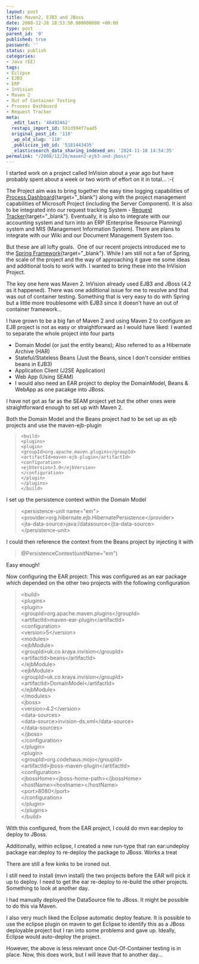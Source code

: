 ```yaml
---
layout: post
title: Maven2, EJB3 and JBoss
date: 2008-12-28 18:53:50.000000000 +00:00
type: post
parent_id: '0'
published: true
password: ''
status: publish
categories:
- Java (EE)
tags:
- Eclipse
- EJB3
- ERP
- InVision
- Maven 2
- Out of Container Testing
- Process Dashboard
- Request Tracker
meta:
  _edit_last: '48492462'
  restapi_import_id: 591d994f7aad5
  original_post_id: '110'
  _wp_old_slug: '110'
  _publicize_job_id: '5181443435'
  _elasticsearch_data_sharing_indexed_on: '2024-11-18 14:54:35'
permalink: "/2008/12/28/maven2-ejb3-and-jboss/"
---
```


I started work on a project called InVision about a year ago but have
probably spent about a week or two worth of effort on it in total\...
:-(

The Project aim was to bring together the easy time logging capabilities
of [Process
Dashboard](http://processdash.sourceforge.net/ "The Software Process Dashboard Initiative"){target="_blank"}
along with the project management capabilities of Microsoft Project
(including the Server Component). It is also to be integrated into our
request tracking System - [Request
Tracker](http://bestpractical.com/rt/ "Request Tracker"){target="_blank"}.
Eventually, it is also to integrate with our accounting system and turn
into an ERP (Enterprise Resource Planning) system and MIS (Management
Information System). There are plans to integrate with our Wiki and our
Document Management System too.

But these are all lofty goals.  One of our recent projects introduced me
to the [Spring
Framework](http://www.springframework.net/ "Spring.NET Application Framework"){target="_blank"}.
While I am still not a fan of Spring, the scale of the project and the
way of approaching it gave me some ideas and additional tools to work
with. I wanted to bring these into the InVision Project.

The key one here was Maven 2. InVision already used EJB3 and JBoss (4.2
as it happened). There was one additional issue for me to resolve and
that was out of container testing. Something that is very easy to do
with Spring but a little more troublesome with EJB3 since it doesn\'t
have an out of container framework\...

I have grown to be a big fan of Maven 2 and using Maven 2 to configure
an EJB project is not as easy or straightforward as I would have liked:
I wanted to separate the whole project into four parts

-   Domain Model (or just the entity beans); Also referred to as a
    Hibernate Archive (HAR)
-   Stateful/Stateless Beans (Just the Beans, since I don\'t consider
    entities beans in EJB3)
-   Application Client (J2SE Application)
-   Web App (Using SEAM)
-   I would also need an EAR project to deploy the DomainModel, Beans &
    WebApp as one pacakge into JBoss.

I have not got as far as the SEAM project yet but the other ones were
straightforward enough to set up with Maven 2.

Both the Domain Model and the Beans project had to be set up as ejb
projects and use the maven-ejb-plugin

>     <build>
>     <plugins>
>     <plugin>
>     <groupId>org.apache.maven.plugins</groupId>
>     <artifactId>maven-ejb-plugin</artifactId>
>     <configuration>
>     <ejbVersion>3.0</ejbVersion>
>     </configuration>
>     </plugin>
>     </plugins>
>     </build>

I set up the persistence context within the Domain Model

> \<persistence-unit name=\"em\"\>\
> \<provider\>org.hibernate.ejb.HibernatePersistence\</provider\>\
> \<jta-data-source\>java:/datasource\</jta-data-source\>\
> \</persistence-unit\>

I could then reference the context from the Beans project by injecting
it with

> \@PersistenceContext(unitName=\"em\")

Easy enough!

Now configuring the EAR project: This was configured as an ear package
which depended on the other two projects with the following
configuration

> \<build\>\
> \<plugins\>\
> \<plugin\>\
> \<groupId\>org.apache.maven.plugins\</groupId\>\
> \<artifactId\>maven-ear-plugin\</artifactId\>\
> \<configuration\>\
> \<version\>5\</version\>\
> \<modules\>\
> \<ejbModule\>\
> \<groupId\>uk.co.kraya.invision\</groupId\>\
> \<artifactId\>beans\</artifactId\>\
> \</ejbModule\>\
> \<ejbModule\>\
> \<groupId\>uk.co.kraya.invision\</groupId\>\
> \<artifactId\>DomainModel\</artifactId\>\
> \</ejbModule\>\
> \</modules\>\
> \<jboss\>\
> \<version\>4.2\</version\>\
> \<data-sources\>\
> \<data-source\>invision-ds.xml\</data-source\>\
> \</data-sources\>\
> \</jboss\>\
> \</configuration\>\
> \</plugin\>\
> \<plugin\>\
> \<groupId\>org.codehaus.mojo\</groupId\>\
> \<artifactId\>jboss-maven-plugin\</artifactId\>\
> \<configuration\>\
> \<jbossHome\>\<jboss-home-path\>\</jbossHome\>\
> \<hostName\>\<hostname\>\</hostName\>\
> \<port\>8080\</port\>\
> \</configuration\>\
> \</plugin\>\
> \</plugins\>\
> \</build\>

With this configured, from the EAR project, I could do mvn ear:deploy to
deploy to JBoss.

Additionally, within eclipse, I created a new run-type that ran
ear:undeploy package ear:deploy to re-deploy the package to JBoss. Works
a treat

There are still a few kinks to be ironed out.

I still need to install (mvn install) the two projects before the EAR
will pick it up to deploy. I need to get the ear re-deploy to re-build
the other projects. Something to look at another day.

I had manually deployed the DataSource file to JBoss. It might be
possible to do this via Maven.

I also very much liked the Eclipse automatic deploy feature. It is
possible to use the eclipse plugin on maven to get Eclipse to identify
this as a JBoss deployable project but I ran into some problems and gave
up. Ideally, Eclipse would auto-deploy the project.

However, the above is less relevant once Out-Of-Container testing is in
place. Now, this does work, but I will leave that to another day\...
